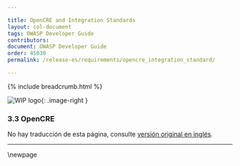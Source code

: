 ```yaml
---

title: OpenCRE and Integration Standards
layout: col-document
tags: OWASP Developer Guide
contributors:
document: OWASP Developer Guide
order: 45030
permalink: /release-es/requirements/opencre_integration_standard/

---
```


{% include breadcrumb.html %}

<style type="text/css">
.image-right {
  height: 180px;
  display: block;
  margin-left: auto;
  margin-right: auto;
  float: right;
}
</style>

![WIP logo](../../../assets/images/dg_wip.png "Work in progress"){: .image-right }

### 3.3 OpenCRE

No hay traducción de esta página, consulte [versión original en inglés][release0503].

----

[release0503]: https://github.com/OWASP/www-project-developer-guide/blob/main/release/05-requirements/03-opencre.md

\newpage
